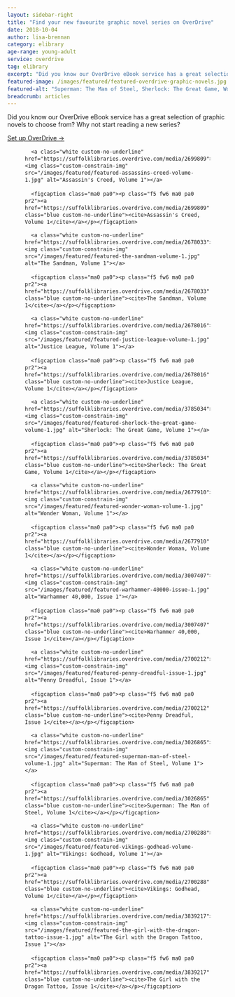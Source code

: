 ```yaml
---
layout: sidebar-right
title: "Find your new favourite graphic novel series on OverDrive"
date: 2018-10-04
author: lisa-brennan
category: elibrary
age-range: young-adult
service: overdrive
tag: elibrary
excerpt: "Did you know our OverDrive eBook service has a great selection of graphic novels to choose from? Why not start reading a new series?"
featured-image: /images/featured/featured-overdrive-graphic-novels.jpg
featured-alt: "Superman: The Man of Steel, Sherlock: The Great Game, Wonder Woman"
breadcrumb: articles
---
```


Did you know our OverDrive eBook service has a great selection of graphic novels to choose from? Why not start reading a new series?

[Set up OverDrive &rarr;](/elibrary/overdrive/)

<div class="custom-flex-container">

  <figure class="custom-flex-row-4 pv2">

      <a class="white custom-no-underline" href="https://suffolklibraries.overdrive.com/media/2699809"><img class="custom-constrain-img" src="/images/featured/featured-assassins-creed-volume-1.jpg" alt="Assassin's Creed, Volume 1"></a>

      <figcaption class="ma0 pa0"><p class="f5 fw6 ma0 pa0 pr2"><a href="https://suffolklibraries.overdrive.com/media/2699809" class="blue custom-no-underline"><cite>Assassin's Creed, Volume 1</cite></a></p></figcaption>

  </figure>

  <figure class="custom-flex-row-4 pv2">

      <a class="white custom-no-underline" href="https://suffolklibraries.overdrive.com/media/2678033"><img class="custom-constrain-img" src="/images/featured/featured-the-sandman-volume-1.jpg" alt="The Sandman, Volume 1"></a>

      <figcaption class="ma0 pa0"><p class="f5 fw6 ma0 pa0 pr2"><a href="https://suffolklibraries.overdrive.com/media/2678033" class="blue custom-no-underline"><cite>The Sandman, Volume 1</cite></a></p></figcaption>

  </figure>

  <figure class="custom-flex-row-4 pv2">

      <a class="white custom-no-underline" href="https://suffolklibraries.overdrive.com/media/2678016"><img class="custom-constrain-img" src="/images/featured/featured-justice-league-volume-1.jpg" alt="Justice League, Volume 1"></a>

      <figcaption class="ma0 pa0"><p class="f5 fw6 ma0 pa0 pr2"><a href="https://suffolklibraries.overdrive.com/media/2678016" class="blue custom-no-underline"><cite>Justice League, Volume 1</cite></a></p></figcaption>

  </figure>

  <figure class="custom-flex-row-4 pv2">

      <a class="white custom-no-underline" href="https://suffolklibraries.overdrive.com/media/3785034"><img class="custom-constrain-img" src="/images/featured/featured-sherlock-the-great-game-volume-1.jpg" alt="Sherlock: The Great Game, Volume 1"></a>

      <figcaption class="ma0 pa0"><p class="f5 fw6 ma0 pa0 pr2"><a href="https://suffolklibraries.overdrive.com/media/3785034" class="blue custom-no-underline"><cite>Sherlock: The Great Game, Volume 1</cite></a></p></figcaption>

  </figure>

  <figure class="custom-flex-row-4 pv2">

      <a class="white custom-no-underline" href="https://suffolklibraries.overdrive.com/media/2677910"><img class="custom-constrain-img" src="/images/featured/featured-wonder-woman-volume-1.jpg" alt="Wonder Woman, Volume 1"></a>

      <figcaption class="ma0 pa0"><p class="f5 fw6 ma0 pa0 pr2"><a href="https://suffolklibraries.overdrive.com/media/2677910" class="blue custom-no-underline"><cite>Wonder Woman, Volume 1</cite></a></p></figcaption>

  </figure>

  <figure class="custom-flex-row-4 pv2">

      <a class="white custom-no-underline" href="https://suffolklibraries.overdrive.com/media/3007407"><img class="custom-constrain-img" src="/images/featured/featured-warhammer-40000-issue-1.jpg" alt="Warhammer 40,000, Issue 1"></a>

      <figcaption class="ma0 pa0"><p class="f5 fw6 ma0 pa0 pr2"><a href="https://suffolklibraries.overdrive.com/media/3007407" class="blue custom-no-underline"><cite>Warhammer 40,000, Issue 1</cite></a></p></figcaption>

  </figure>

  <figure class="custom-flex-row-4 pv2">

      <a class="white custom-no-underline" href="https://suffolklibraries.overdrive.com/media/2700212"><img class="custom-constrain-img" src="/images/featured/featured-penny-dreadful-issue-1.jpg" alt="Penny Dreadful, Issue 1"></a>

      <figcaption class="ma0 pa0"><p class="f5 fw6 ma0 pa0 pr2"><a href="https://suffolklibraries.overdrive.com/media/2700212" class="blue custom-no-underline"><cite>Penny Dreadful, Issue 1</cite></a></p></figcaption>

  </figure>

  <figure class="custom-flex-row-4 pv2">

      <a class="white custom-no-underline" href="https://suffolklibraries.overdrive.com/media/3026865"><img class="custom-constrain-img" src="/images/featured/featured-superman-man-of-steel-volume-1.jpg" alt="Superman: The Man of Steel, Volume 1"></a>

      <figcaption class="ma0 pa0"><p class="f5 fw6 ma0 pa0 pr2"><a href="https://suffolklibraries.overdrive.com/media/3026865" class="blue custom-no-underline"><cite>Superman: The Man of Steel, Volume 1</cite></a></p></figcaption>

  </figure>

  <figure class="custom-flex-row-4 pv2">

      <a class="white custom-no-underline" href="https://suffolklibraries.overdrive.com/media/2700288"><img class="custom-constrain-img" src="/images/featured/featured-vikings-godhead-volume-1.jpg" alt="Vikings: Godhead, Volume 1"></a>

      <figcaption class="ma0 pa0"><p class="f5 fw6 ma0 pa0 pr2"><a href="https://suffolklibraries.overdrive.com/media/2700288" class="blue custom-no-underline"><cite>Vikings: Godhead, Volume 1</cite></a></p></figcaption>

  </figure>

  <figure class="custom-flex-row-4 pv2">

      <a class="white custom-no-underline" href="https://suffolklibraries.overdrive.com/media/3839217"><img class="custom-constrain-img" src="/images/featured/featured-the-girl-with-the-dragon-tattoo-issue-1.jpg" alt="The Girl with the Dragon Tattoo, Issue 1"></a>

      <figcaption class="ma0 pa0"><p class="f5 fw6 ma0 pa0 pr2"><a href="https://suffolklibraries.overdrive.com/media/3839217" class="blue custom-no-underline"><cite>The Girl with the Dragon Tattoo, Issue 1</cite></a></p></figcaption>

  </figure>

</div>

